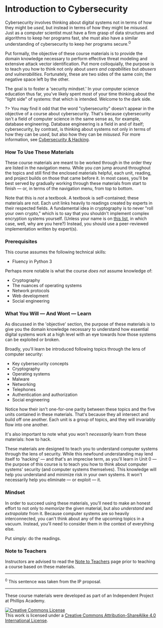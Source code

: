 # Introduction to Cybersecurity

Cybersecurity involves thinking about digital systems not in terms of how they might be _used_, but instead in terms of how they might be _misused_. Just as a computer scientist must have a firm grasp of data structures and algorithms to keep her programs fast, she must also have a similar understanding of cybersecurity to keep her programs secure.<sup>0</sup>

Put formally, the objective of these course materials is to provide the domain knowledge necessary to perform effective threat modeling and extensive attack vector identification. Put more colloquially, the purpose is to teach you how to think not only about _users and capabilities_ but _abusers and vulnerabilities_. Fortunately, these are two sides of the same coin; the negative space left by the other.

The goal is to foster a 'security mindset.' In your computer science education thus far, you've likely spent most of your time thinking about the "light side" of systems: that which is intended. Welcome to the dark side.

?> You may find it odd that the word "cybersecurity" doesn't appear in the objective of a course about cybersecurity. That's because cybersecurity isn't a field of computer science in the same sense as, for example, database engineering. Database engineering is a field in and of itself; cybersecurity, by contrast, is thinking about systems not only in terms of how they can be _used_, but also how they can be _misused_. For more information, see [Cybersecurity & Hacking](/core/cybersecurity).

### How To Use These Materials

These course materials are meant to be worked through in the order they are listed in the navigation menu. While you _can_ jump around throughout the topics and still find the enclosed materials helpful, each unit, reading, and project builds on those that came before it. In most cases, you'll be best served by gradually working through these materials from start to finish — or, in terms of the navigation menu, from top to bottom.

Note that this is _not_ a textbook. A textbook is self-contained; these materials are not. Each unit links heavily to readings created by experts in their respected fields. A fundamental idea in cryptography is to never "roll your own crypto," which is to say that you shouldn't implement complex encryption systems yourself. (Unless your name is on [this list](https://en.wikipedia.org/wiki/List_of_cryptographers), in which case, well, why are you here?) Instead, you should use a peer-reviewed implementation written by expert(s).

### Prerequisites

This course assumes the following technical skills:

* Fluency in Python 3

Perhaps more notable is what the course _does not_ assume knowledge of:

* Cryptography
* The nuances of operating systems
* Network protocols
* Web development
* Social engineering

### What You Will — And Wont — Learn

As discussed in the 'objective' section, the purpose of these materials is to give you the domain knowledge necessary to understand how essential digital systems work at a high level with an eye towards how those systems can be exploited or broken.

Broadly, you'll learn be introduced following topics through the lens of computer security:

* Key cybersecurity concepts
* Cryptography
* Operating systems
* Malware
* Networking
* Telephones
* Authentication and authorization
* Social engineering

Notice how their isn't one-for-one parity between these topics and the five units contained in these materials. That's because they all intersect and build off one another. Each unit is a group of topics, and they will invariably flow into one another.

It's also important to note what you won't _necessarily_ learn from these materials: how to hack.

These materials are designed to teach you to understand computer systems through the lens of security. While this newfound understanding may lend itself to 'hacking' — and that's an imprecise term, as you'll learn in Unit 0 — the purpose of this course is to teach you how to think about computer systems' security (and computer systems themselves). This knowledge will help you understand and minimize risk in your own systems. It won't necessarily help you eliminate — or exploit — it.

### Mindset

In order to succeed using these materials, you'll need to make an honest effort to not only to _memorize_ the given material, but also _understand_ and _extrapolate_ from it. Because computer systems are so heavily interconnected, you can't think about any of the upcoming topics in a vacuum. Instead, you'll need to consider them in the context of everything else.

Put simply: do the readings.

### Note to Teachers

Instructors are advised to read the [Note to Teachers](/teachers) page prior to teaching a course based on these materials.

---

<sup>0</sup> This sentence was taken from the IP proposal.

---

These course materials were developed as part of an Independent Project at Phillips Academy.

<a rel="license" href="http://creativecommons.org/licenses/by-sa/4.0/"><img alt="Creative Commons License" style="border-width:0" src="https://i.creativecommons.org/l/by-sa/4.0/88x31.png" /></a><br />This work is licensed under a <a rel="license" href="http://creativecommons.org/licenses/by-sa/4.0/">Creative Commons Attribution-ShareAlike 4.0 International License</a>.